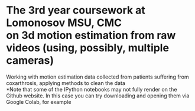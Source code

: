 # The 3rd year coursework at Lomonosov MSU, CMC</br>on 3d motion estimation from raw videos (using, possibly, multiple cameras)
Working with motion estimation data collected from patients suffering from coxarthrosis, applying methods to clean the data <br>
*Note that some of the IPython notebooks may not fully render on the Github website. In this case you can try downloading and opening them via Google Colab, for example
